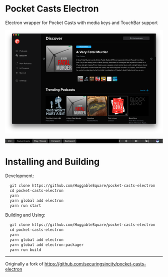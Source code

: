 # Pocket Casts Electron
Electron wrapper for Pocket Casts with media keys and TouchBar support

![Main Window Screenshot](https://raw.githubusercontent.com/HuggableSquare/pocket-casts-electron/master/images/screenshot.png)

![TouchBar Screenshot](https://raw.githubusercontent.com/HuggableSquare/pocket-casts-electron/master/images/touchbar.png)

# Installing and Building
Development: 
```
  git clone https://github.com/HuggableSquare/pocket-casts-electron
  cd pocket-casts-electron
  yarn
  yarn global add electron
  yarn run start
```
Building and Using: 
```
  git clone https://github.com/HuggableSquare/pocket-casts-electron
  cd pocket-casts-electron
  yarn
  yarn global add electron
  yarn global add electron-packager
  yarn run build
```

--- 

Originally a fork of https://github.com/securingsincity/pocket-casts-electron
